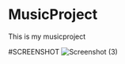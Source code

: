 # MusicProject
This is my musicproject

#SCREENSHOT
![Screenshot (3)](https://github.com/SonamSharma24/MusicProject/assets/143026599/4648353f-ad94-429f-b84c-601a1c4f411d)


